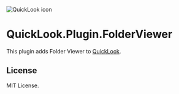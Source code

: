 ![QuickLook icon](https://user-images.githubusercontent.com/1687847/29485863-8cd61b7c-84e2-11e7-97d5-eacc2ba10d28.png)

# QuickLook.Plugin.FolderViewer

This plugin adds Folder Viewer to [QuickLook](https://github.com/QL-Win/QuickLook).

## License

MIT License.
